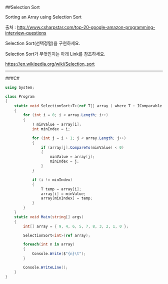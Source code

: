 ##Selection Sort

Sorting an Array using Selection Sort

출처 : <http://www.csharpstar.com/top-20-google-amazon-programming-interview-questions>

Selection Sort(선택정렬)을 구현하세요.

Selection Sort가 무엇인지는 아래 Link를 참조하세요.

<https://en.wikipedia.org/wiki/Selection_sort>

---

###C# 
```C#
using System;

class Program
{
    static void SelectionSort<T>(ref T[] array ) where T : IComparable
    {
        for (int i = 0; i < array.Length; i++)
        {
            T minValue = array[i];
            int minIndex = i;

            for (int j = i + 1; j < array.Length; j++)
            {
                if (array[j].CompareTo(minValue) < 0)
                {
                    minValue = array[j];
                    minIndex = j;
                }
            }

            if (i != minIndex)
            {
                T temp = array[i];
                array[i] = minValue;
                array[minIndex] = temp;
            }
        }
    }
    static void Main(string[] args)
    {
        int[] array = { 9, 4, 6, 5, 7, 8, 3, 2, 1, 0 };

        SelectionSort<int>(ref array);

        foreach(int n in array)
        {
            Console.Write($"{n}\t");
        }

        Console.WriteLine();
    }
}
```
